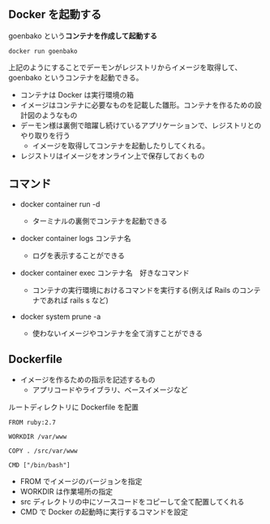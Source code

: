 ## Docker を起動する

goenbako という**コンテナを作成して起動する**

```
docker run goenbako
```

上記のようにすることでデーモンがレジストリからイメージを取得して、goenbako というコンテナを起動できる。

- コンテナは Docker は実行環境の箱
- イメージはコンテナに必要なものを記載した雛形。コンテナを作るための設計図のようなもの
- デーモン様は裏側で暗躍し続けているアプリケーションで、レジストリとのやり取りを行う
  - イメージを取得してコンテナを起動したりしてくれる。
- レジストリはイメージをオンライン上で保存しておくもの

## コマンド

- docker container run -d

  - ターミナルの裏側でコンテナを起動できる

- docker container logs コンテナ名

  - ログを表示することができる

- docker container exec コンテナ名　好きなコマンド

  - コンテナの実行環境におけるコマンドを実行する(例えば Rails のコンテナであれば rails s など)

- docker system prune -a
  - 使わないイメージやコンテナを全て消すことができる

## Dockerfile

- イメージを作るための指示を記述するもの
  - アプリコードやライブラリ、ベースイメージなど

ルートディレクトリに Dockerfile を配置

```
FROM ruby:2.7

WORKDIR /var/www

COPY . /src/var/www

CMD ["/bin/bash"]
```

- FROM でイメージのバージョンを指定
- WORKDIR は作業場所の指定
- src ディレクトリの中にソースコードをコピーして全て配置してくれる
- CMD で Docker の起動時に実行するコマンドを設定
